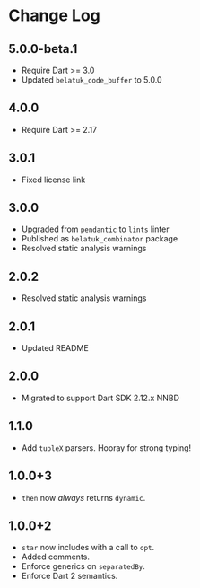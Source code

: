 # Change Log

## 5.0.0-beta.1

* Require Dart >= 3.0
* Updated `belatuk_code_buffer` to 5.0.0

## 4.0.0

* Require Dart >= 2.17

## 3.0.1

* Fixed license link

## 3.0.0

* Upgraded from `pendantic` to `lints` linter
* Published as `belatuk_combinator` package
* Resolved static analysis warnings

## 2.0.2

* Resolved static analysis warnings

## 2.0.1

* Updated README

## 2.0.0

* Migrated to support Dart SDK 2.12.x NNBD

## 1.1.0

* Add `tupleX` parsers. Hooray for strong typing!

## 1.0.0+3

* `then` now *always* returns `dynamic`.

## 1.0.0+2

* `star` now includes with a call to `opt`.
* Added comments.
* Enforce generics on `separatedBy`.
* Enforce Dart 2 semantics.
